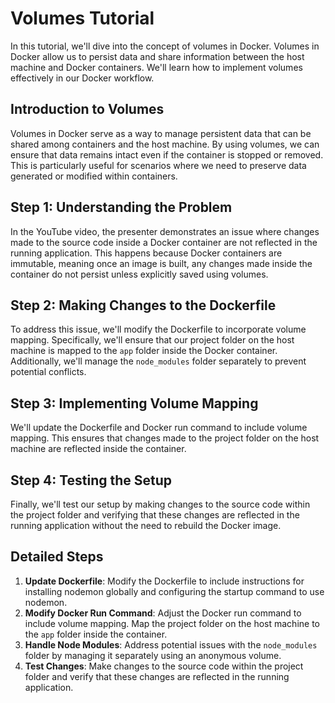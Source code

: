 # Volumes Tutorial

In this tutorial, we'll dive into the concept of volumes in Docker. Volumes in Docker allow us to persist data and share information between the host machine and Docker containers. We'll learn how to implement volumes effectively in our Docker workflow.

## Introduction to Volumes

Volumes in Docker serve as a way to manage persistent data that can be shared among containers and the host machine. By using volumes, we can ensure that data remains intact even if the container is stopped or removed. This is particularly useful for scenarios where we need to preserve data generated or modified within containers.

## Step 1: Understanding the Problem

In the YouTube video, the presenter demonstrates an issue where changes made to the source code inside a Docker container are not reflected in the running application. This happens because Docker containers are immutable, meaning once an image is built, any changes made inside the container do not persist unless explicitly saved using volumes.

## Step 2: Making Changes to the Dockerfile

To address this issue, we'll modify the Dockerfile to incorporate volume mapping. Specifically, we'll ensure that our project folder on the host machine is mapped to the `app` folder inside the Docker container. Additionally, we'll manage the `node_modules` folder separately to prevent potential conflicts.

## Step 3: Implementing Volume Mapping

We'll update the Dockerfile and Docker run command to include volume mapping. This ensures that changes made to the project folder on the host machine are reflected inside the container.

## Step 4: Testing the Setup

Finally, we'll test our setup by making changes to the source code within the project folder and verifying that these changes are reflected in the running application without the need to rebuild the Docker image.

## Detailed Steps

1. **Update Dockerfile**: Modify the Dockerfile to include instructions for installing nodemon globally and configuring the startup command to use nodemon.
2. **Modify Docker Run Command**: Adjust the Docker run command to include volume mapping. Map the project folder on the host machine to the `app` folder inside the container.
3. **Handle Node Modules**: Address potential issues with the `node_modules` folder by managing it separately using an anonymous volume.
4. **Test Changes**: Make changes to the source code within the project folder and verify that these changes are reflected in the running application.
